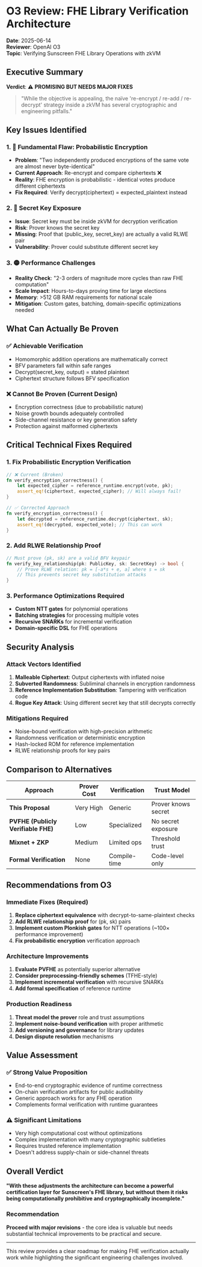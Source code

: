 # O3 Review: FHE Library Verification Architecture

**Date**: 2025-06-14  
**Reviewer**: OpenAI O3  
**Topic**: Verifying Sunscreen FHE Library Operations with zkVM  

## Executive Summary

**Verdict**: ⚠️ **PROMISING BUT NEEDS MAJOR FIXES**

> "While the objective is appealing, the naïve 're-encrypt / re-add / re-decrypt' strategy inside a zkVM has several cryptographic and engineering pitfalls."

## Key Issues Identified

### 1. 🔴 **Fundamental Flaw: Probabilistic Encryption**
- **Problem**: "Two independently produced encryptions of the same vote are almost never byte-identical"
- **Current Approach**: Re-encrypt and compare ciphertexts ❌
- **Reality**: FHE encryption is probabilistic - identical votes produce different ciphertexts
- **Fix Required**: Verify decrypt(ciphertext) = expected_plaintext instead

### 2. 🔴 **Secret Key Exposure**
- **Issue**: Secret key must be inside zkVM for decryption verification
- **Risk**: Prover knows the secret key
- **Missing**: Proof that (public_key, secret_key) are actually a valid RLWE pair
- **Vulnerability**: Prover could substitute different secret key

### 3. 🟡 **Performance Challenges**
- **Reality Check**: "2-3 orders of magnitude more cycles than raw FHE computation"
- **Scale Impact**: Hours-to-days proving time for large elections
- **Memory**: >512 GB RAM requirements for national scale
- **Mitigation**: Custom gates, batching, domain-specific optimizations needed

## What Can Actually Be Proven

### ✅ **Achievable Verification**
- Homomorphic addition operations are mathematically correct
- BFV parameters fall within safe ranges  
- Decrypt(secret_key, output) = stated plaintext
- Ciphertext structure follows BFV specification

### ❌ **Cannot Be Proven (Current Design)**
- Encryption correctness (due to probabilistic nature)
- Noise growth bounds adequately controlled
- Side-channel resistance or key generation safety
- Protection against malformed ciphertexts

## Critical Technical Fixes Required

### 1. **Fix Probabilistic Encryption Verification**
```rust
// ❌ Current (Broken)
fn verify_encryption_correctness() {
    let expected_cipher = reference_runtime.encrypt(vote, pk);
    assert_eq!(ciphertext, expected_cipher); // Will always fail!
}

// ✅ Corrected Approach  
fn verify_encryption_correctness() {
    let decrypted = reference_runtime.decrypt(ciphertext, sk);
    assert_eq!(decrypted, expected_vote); // This can work
}
```

### 2. **Add RLWE Relationship Proof**
```rust
// Must prove (pk, sk) are a valid BFV keypair
fn verify_key_relationship(pk: PublicKey, sk: SecretKey) -> bool {
    // Prove RLWE relation: pk = [-a*s + e, a] where s = sk
    // This prevents secret key substitution attacks
}
```

### 3. **Performance Optimizations Required**
- **Custom NTT gates** for polynomial operations
- **Batching strategies** for processing multiple votes
- **Recursive SNARKs** for incremental verification
- **Domain-specific DSL** for FHE operations

## Security Analysis

### Attack Vectors Identified
1. **Malleable Ciphertext**: Output ciphertexts with inflated noise
2. **Subverted Randomness**: Subliminal channels in encryption randomness  
3. **Reference Implementation Substitution**: Tampering with verification code
4. **Rogue Key Attack**: Using different secret key that still decrypts correctly

### Mitigations Required
- Noise-bound verification with high-precision arithmetic
- Randomness verification or deterministic encryption
- Hash-locked ROM for reference implementation
- RLWE relationship proofs for key pairs

## Comparison to Alternatives

| Approach | Prover Cost | Verification | Trust Model |
|----------|-------------|-------------|-------------|
| **This Proposal** | Very High | Generic | Prover knows secret |
| **PVFHE (Publicly Verifiable FHE)** | Low | Specialized | No secret exposure |
| **Mixnet + ZKP** | Medium | Limited ops | Threshold trust |
| **Formal Verification** | None | Compile-time | Code-level only |

## Recommendations from O3

### Immediate Fixes (Required)
1. **Replace ciphertext equivalence** with decrypt-to-same-plaintext checks
2. **Add RLWE relationship proof** for (pk, sk) pairs
3. **Implement custom Plonkish gates** for NTT operations (~100× performance improvement)
4. **Fix probabilistic encryption** verification approach

### Architecture Improvements
1. **Evaluate PVFHE** as potentially superior alternative
2. **Consider preprocessing-friendly schemes** (TFHE-style)
3. **Implement incremental verification** with recursive SNARKs
4. **Add formal specification** of reference runtime

### Production Readiness
1. **Threat model the prover** role and trust assumptions
2. **Implement noise-bound verification** with proper arithmetic
3. **Add versioning and governance** for library updates
4. **Design dispute resolution** mechanisms

## Value Assessment

### ✅ **Strong Value Proposition**
- End-to-end cryptographic evidence of runtime correctness
- On-chain verification artifacts for public auditability  
- Generic approach works for any FHE operation
- Complements formal verification with runtime guarantees

### ⚠️ **Significant Limitations**
- Very high computational cost without optimizations
- Complex implementation with many cryptographic subtleties
- Requires trusted reference implementation
- Doesn't address supply-chain or side-channel threats

## Overall Verdict

**"With these adjustments the architecture can become a powerful certification layer for Sunscreen's FHE library, but without them it risks being computationally prohibitive and cryptographically incomplete."**

### Recommendation
**Proceed with major revisions** - the core idea is valuable but needs substantial technical improvements to be practical and secure.

---

This review provides a clear roadmap for making FHE verification actually work while highlighting the significant engineering challenges involved.